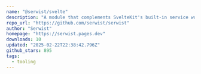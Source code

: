```yaml
---
name: "@serwist/svelte"
description: "A module that complements SvelteKit's built-in service worker support."
repo_url: "https://github.com/serwist/serwist"
author: "Serwist"
homepage: "https://serwist.pages.dev"
downloads: 10
updated: "2025-02-22T22:38:42.796Z"
github_stars: 895
tags: 
  - tooling
---
```

